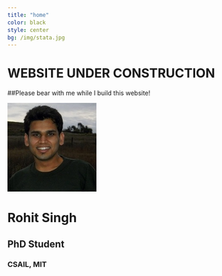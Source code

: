 ```yaml
---
title: "home"
color: black
style: center
bg: /img/stata.jpg
---
```


# WEBSITE UNDER CONSTRUCTION
##Please bear with me while I build this website!

![RohitImg]
# Rohit Singh 

## PhD Student

### CSAIL, MIT 


[RohitImg]: /img/rohit.jpg
